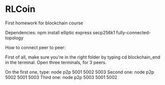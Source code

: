 # RLCoin
First homework for blockchain course

Dependencies:
npm install elliptic express secp256k1 fully-connected-topology

How to connect peer to peer:

First of all, make sure you're in the right folder by typing
cd blockchain_end in the terminal. Open three terminals, for 3 peers.

On the first one, type:
node p2p 5001 5002 5003
Second one:
node p2p 5002 5001 5003
Third one:
node p2p 5003 5001 5002


